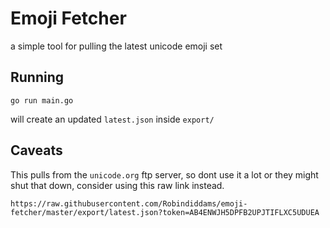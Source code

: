 # Emoji Fetcher
a simple tool for pulling the latest unicode emoji set

## Running
```
go run main.go
```
will create an updated `latest.json` inside `export/`

## Caveats
This pulls from the `unicode.org` ftp server, so dont use it a lot or they might shut that down, consider using this raw link instead.
```
https://raw.githubusercontent.com/Robindiddams/emoji-fetcher/master/export/latest.json?token=AB4ENWJH5DPFB2UPJTIFLXC5UDUEA
```
